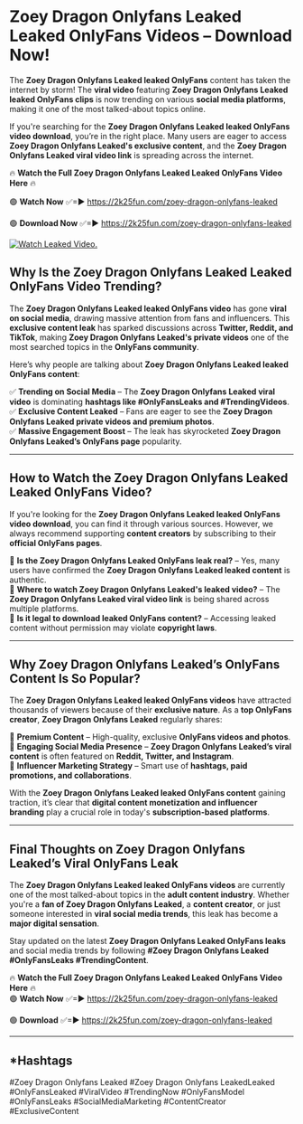# Zoey Dragon Onlyfans Leaked Leaked OnlyFans Videos – Download Now!

The **Zoey Dragon Onlyfans Leaked leaked OnlyFans** content has taken the internet by storm! The **viral video** featuring **Zoey Dragon Onlyfans Leaked leaked OnlyFans clips** is now trending on various **social media platforms**, making it one of the most talked-about topics online.  

If you're searching for the **Zoey Dragon Onlyfans Leaked leaked OnlyFans video download**, you’re in the right place. Many users are eager to access **Zoey Dragon Onlyfans Leaked's exclusive content**, and the **Zoey Dragon Onlyfans Leaked viral video link** is spreading across the internet.  

🔥 **Watch the Full Zoey Dragon Onlyfans Leaked Leaked OnlyFans Video Here** 🔥  

🟢 **Watch Now** ✅=► https://2k25fun.com/zoey-dragon-onlyfans-leaked

🟢 **Download Now** ✅=► https://2k25fun.com/zoey-dragon-onlyfans-leaked

[![Watch Leaked Video.](https://miro.medium.com/v2/resize:fit:828/format:webp/1*cilzJN44JGOrTw9NJCrNHA.gif "Watch Leaked Video")](https://2k25fun.com/zoey-dragon-onlyfans-leaked)

## **Why Is the Zoey Dragon Onlyfans Leaked Leaked OnlyFans Video Trending?**  

The **Zoey Dragon Onlyfans Leaked leaked OnlyFans video** has gone **viral on social media**, drawing massive attention from fans and influencers. This **exclusive content leak** has sparked discussions across **Twitter, Reddit, and TikTok**, making **Zoey Dragon Onlyfans Leaked's private videos** one of the most searched topics in the **OnlyFans community**.  

Here’s why people are talking about **Zoey Dragon Onlyfans Leaked leaked OnlyFans content**:  

✅ **Trending on Social Media** – The **Zoey Dragon Onlyfans Leaked viral video** is dominating **hashtags like #OnlyFansLeaks and #TrendingVideos**.  
✅ **Exclusive Content Leaked** – Fans are eager to see the **Zoey Dragon Onlyfans Leaked private videos and premium photos**.  
✅ **Massive Engagement Boost** – The leak has skyrocketed **Zoey Dragon Onlyfans Leaked’s OnlyFans page** popularity.  

---

## **How to Watch the Zoey Dragon Onlyfans Leaked Leaked OnlyFans Video?**  

If you're looking for the **Zoey Dragon Onlyfans Leaked leaked OnlyFans video download**, you can find it through various sources. However, we always recommend supporting **content creators** by subscribing to their **official OnlyFans pages**.  

🔹 **Is the Zoey Dragon Onlyfans Leaked OnlyFans leak real?** – Yes, many users have confirmed the **Zoey Dragon Onlyfans Leaked leaked content** is authentic.  
🔹 **Where to watch Zoey Dragon Onlyfans Leaked's leaked video?** – The **Zoey Dragon Onlyfans Leaked viral video link** is being shared across multiple platforms.  
🔹 **Is it legal to download leaked OnlyFans content?** – Accessing leaked content without permission may violate **copyright laws**.  

---

## **Why Zoey Dragon Onlyfans Leaked’s OnlyFans Content Is So Popular?**  

The **Zoey Dragon Onlyfans Leaked leaked OnlyFans videos** have attracted thousands of viewers because of their **exclusive nature**. As a **top OnlyFans creator**, **Zoey Dragon Onlyfans Leaked** regularly shares:  

📌 **Premium Content** – High-quality, exclusive **OnlyFans videos and photos**.  
📌 **Engaging Social Media Presence** – **Zoey Dragon Onlyfans Leaked’s viral content** is often featured on **Reddit, Twitter, and Instagram**.  
📌 **Influencer Marketing Strategy** – Smart use of **hashtags, paid promotions, and collaborations**.  

With the **Zoey Dragon Onlyfans Leaked leaked OnlyFans content** gaining traction, it’s clear that **digital content monetization and influencer branding** play a crucial role in today's **subscription-based platforms**.  

---

## **Final Thoughts on Zoey Dragon Onlyfans Leaked’s Viral OnlyFans Leak**  

The **Zoey Dragon Onlyfans Leaked leaked OnlyFans videos** are currently one of the most talked-about topics in the **adult content industry**. Whether you're a **fan of Zoey Dragon Onlyfans Leaked**, a **content creator**, or just someone interested in **viral social media trends**, this leak has become a **major digital sensation**.  

Stay updated on the latest **Zoey Dragon Onlyfans Leaked OnlyFans leaks** and social media trends by following **#Zoey Dragon Onlyfans Leaked #OnlyFansLeaks #TrendingContent**.  

🔥 **Watch the Full Zoey Dragon Onlyfans Leaked Leaked OnlyFans Video Here** 🔥  
🟢 **Watch Now** ✅=► https://2k25fun.com/zoey-dragon-onlyfans-leaked

🟢 **Download** ✅=► https://2k25fun.com/zoey-dragon-onlyfans-leaked

---

## *Hashtags
#Zoey Dragon Onlyfans Leaked #Zoey Dragon Onlyfans LeakedLeaked #OnlyFansLeaked #ViralVideo #TrendingNow #OnlyFansModel #OnlyFansLeaks #SocialMediaMarketing #ContentCreator #ExclusiveContent  